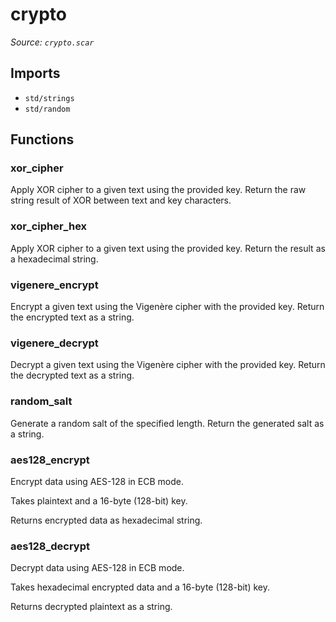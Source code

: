 # crypto

*Source: `crypto.scar`*

## Imports

- `std/strings`
- `std/random`

## Functions

### xor_cipher

Apply XOR cipher to a given text using the provided key.
Return the raw string result of XOR between text and key characters.

### xor_cipher_hex

Apply XOR cipher to a given text using the provided key.
Return the result as a hexadecimal string.

### vigenere_encrypt

Encrypt a given text using the Vigenère cipher with the provided key.
Return the encrypted text as a string.

### vigenere_decrypt

Decrypt a given text using the Vigenère cipher with the provided key.
Return the decrypted text as a string.

### random_salt

Generate a random salt of the specified length.
Return the generated salt as a string.

### aes128_encrypt

Encrypt data using AES-128 in ECB mode.

Takes plaintext and a 16-byte (128-bit) key.

Returns encrypted data as hexadecimal string.

### aes128_decrypt

Decrypt data using AES-128 in ECB mode.

Takes hexadecimal encrypted data and a 16-byte (128-bit) key.

Returns decrypted plaintext as a string.

